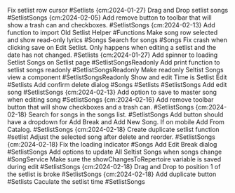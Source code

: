 
Fix setlist row cursor #Setlists {cm:2024-01-27}
Drag and Drop setlist songs #SetlistSongs {cm:2024-02-05}
Add remove button to toolbar that will show a trash can and checkboxes. #SetlistSongs {cm:2024-02-13}
Add function to import Old Setlist Helper #Functions
Make song row selected and show read-only lyrics #Songs
Search for songs #Songs
Fix crash when clicking save on Edit Setlist. Only happens when editing a setlist and the date has not changed. #Setlists {cm:2024-01-27}
Add spinner to loading Setlist Songs on Setlist page #SetlistSongsReadonly
Add print function to setlist songs readonly #SetlistSongsReadonly
Make readonly Seltist Songs view a component #SetlistSongsReadonly
Show and edit Time is Setlist Edit #Setlists
Add confirm delete dialog #Songs #Setlists #SetlistSongs
Add edit song #SetlistSongs {cm:2024-02-13}
Add option to save to master song when editing song #SetlistSongs {cm:2024-02-16}
Add remove toolbar button that will show checkboxes and a trash can. #SetlistSongs {cm:2024-02-18}
Search for songs in the songs list. #SetlistSongs
Add button should have a dropdown for Add Break and Add New Song. If on mobile Add From Catalog. #SetlistSongs {cm:2024-02-18}
Create duplicate setlist function #setlist
Adjust the selected song after delete and reorder. #SetlistSongs {cm:2024-02-18}
Fix the loading indicator #Songs
Add Edit Break dialog #SetlistSongs
Add options to update All Seltist Songs when songs change #SongService
Make sure the showChangesToRepertoire variable is saved during edit #SetlistSongs {cm:2024-02-18}
Drag and Drop to position 1 of the setlist is broke #SetlistSongs {cm:2024-02-18}
Add duplicate button #Setlists
Caculate the setlist time #SetlistSongs